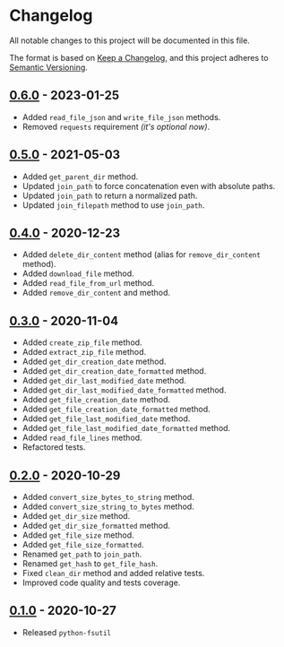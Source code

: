 # Changelog
All notable changes to this project will be documented in this file.

The format is based on [Keep a Changelog](https://keepachangelog.com/en/1.0.0/),
and this project adheres to [Semantic Versioning](https://semver.org/spec/v2.0.0.html).

## [0.6.0](https://github.com/fabiocaccamo/python-fsutil/releases/tag/0.6.0) - 2023-01-25
-   Added `read_file_json` and `write_file_json` methods.
-   Removed `requests` requirement *(it's optional now)*.

## [0.5.0](https://github.com/fabiocaccamo/python-fsutil/releases/tag/0.5.0) - 2021-05-03
-   Added `get_parent_dir` method.
-   Updated `join_path` to force concatenation even with absolute paths.
-   Updated `join_path` to return a normalized path.
-   Updated `join_filepath` method to use `join_path`.

## [0.4.0](https://github.com/fabiocaccamo/python-fsutil/releases/tag/0.4.0) - 2020-12-23
-   Added `delete_dir_content` method (alias for `remove_dir_content` method).
-   Added `download_file` method.
-   Added `read_file_from_url` method.
-   Added `remove_dir_content` and method.

## [0.3.0](https://github.com/fabiocaccamo/python-fsutil/releases/tag/0.3.0) - 2020-11-04
-   Added `create_zip_file` method.
-   Added `extract_zip_file` method.
-   Added `get_dir_creation_date` method.
-   Added `get_dir_creation_date_formatted` method.
-   Added `get_dir_last_modified_date` method.
-   Added `get_dir_last_modified_date_formatted` method.
-   Added `get_file_creation_date` method.
-   Added `get_file_creation_date_formatted` method.
-   Added `get_file_last_modified_date` method.
-   Added `get_file_last_modified_date_formatted` method.
-   Added `read_file_lines` method.
-   Refactored tests.

## [0.2.0](https://github.com/fabiocaccamo/python-fsutil/releases/tag/0.2.0) - 2020-10-29
-   Added `convert_size_bytes_to_string` method.
-   Added `convert_size_string_to_bytes` method.
-   Added `get_dir_size` method.
-   Added `get_dir_size_formatted` method.
-   Added `get_file_size` method.
-   Added `get_file_size_formatted`.
-   Renamed `get_path` to `join_path`.
-   Renamed `get_hash` to `get_file_hash`.
-   Fixed `clean_dir` method and added relative tests.
-   Improved code quality and tests coverage.

## [0.1.0](https://github.com/fabiocaccamo/python-fsutil/releases/tag/0.1.0) - 2020-10-27
-   Released `python-fsutil`
